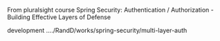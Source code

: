 From pluralsight course Spring Security: Authentication / Authorization - Building Effective Layers of Defense

development
..../RandD/works/spring-security/multi-layer-auth

